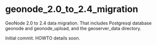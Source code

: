 # geonode_2.0_to_2.4_migration
GeoNode 2.0 to 2.4 data migration. That includes Postgresql database geonode and geonode_upload, and the geoserver_data directory.

Initial commit.  HOWTO details soon.
